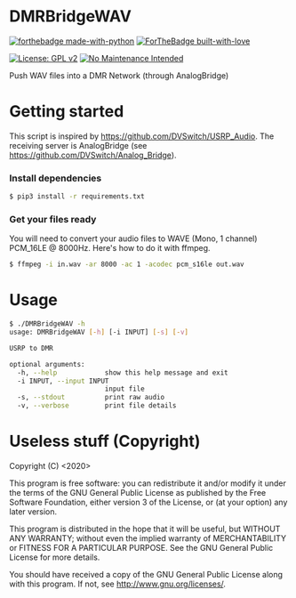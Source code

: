 # DMRBridgeWAV
[![forthebadge made-with-python](http://ForTheBadge.com/images/badges/made-with-python.svg)](https://www.python.org/)
[![ForTheBadge built-with-love](http://ForTheBadge.com/images/badges/built-with-love.svg)](https://github.com/jess-sys)

[![License: GPL v2](https://img.shields.io/badge/License-GPLv2-blue.svg)](https://www.gnu.org/licenses/gpl-2.0)
[![No Maintenance Intended](http://unmaintained.tech/badge.svg)](http://unmaintained.tech/)

Push WAV files into a DMR Network (through AnalogBridge)

# Getting started

This script is inspired by https://github.com/DVSwitch/USRP_Audio. The receiving server is AnalogBridge (see https://github.com/DVSwitch/Analog_Bridge).

### Install dependencies

```bash
$ pip3 install -r requirements.txt
```

### Get your files ready

You will need to convert your audio files to WAVE (Mono, 1 channel) PCM_16LE @ 8000Hz. Here's how to do it with ffmpeg.

```bash
$ ffmpeg -i in.wav -ar 8000 -ac 1 -acodec pcm_s16le out.wav
```

# Usage

```bash
$ ./DMRBridgeWAV -h
usage: DMRBridgeWAV [-h] [-i INPUT] [-s] [-v]

USRP to DMR

optional arguments:
  -h, --help            show this help message and exit
  -i INPUT, --input INPUT
                        input file
  -s, --stdout          print raw audio
  -v, --verbose         print file details

```

# Useless stuff (Copyright)

Copyright (C) <2020>  <Jessy SOBREIRO>

This program is free software: you can redistribute it and/or modify
it under the terms of the GNU General Public License as published by
the Free Software Foundation, either version 3 of the License, or
(at your option) any later version.

This program is distributed in the hope that it will be useful,
but WITHOUT ANY WARRANTY; without even the implied warranty of
MERCHANTABILITY or FITNESS FOR A PARTICULAR PURPOSE.  See the
GNU General Public License for more details.

You should have received a copy of the GNU General Public License
along with this program.  If not, see <http://www.gnu.org/licenses/>.
